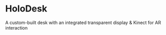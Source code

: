 # HoloDesk
A custom-built desk with an integrated transparent display &amp; Kinect for AR interaction
